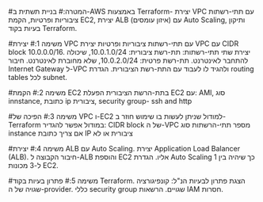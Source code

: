 #המטרה:#
בניית תשתית ב-AWS באמצעות Terraform- יצירת VPC עם תתי-רשתות ציבוריות ופרטיות, הקמת EC2, יצירת ALB (איזון עומסים) עם Auto Scaling, ותיקון בעיות בקוד Terraform.


#משימה 1:# 
יצירת VPC עם תתי-רשתות ציבוריות ופרטיות
יצירת VPC עם CIDR block 10.0.0.0/16.
יצירת שתי תתי-רשתות:
תת-רשת ציבורית: 10.0.1.0/24, שיכולה להתחבר לאינטרנט.
תת-רשת פרטית: 10.0.2.0/24, שלא מחוברת לאינטרנט.
חיבור Internet Gateway ל-VPC ולהגיד לו לעבוד עם התת-רשת הציבורית.
הגדרת routing tables לכל subnet.

#משימה 2:# הקמת EC2 בתת-הרשת הציבורית
הפעלת EC2 עם:
AMI,
סוג innstance,
כתובת ip ציבורית,
security group- ssh and http


#משימה 3:#
הפיכה של VPC ו-EC2 למודול שניתן לעשות בו שימוש חוזר ב-Terraform
במודול אפשר להגדיר:
CIDR block של ה-VPC
מספר תתי-הרשתות
סוג instance
אם צריך כתובת IP ציבורית או לא


#משימה 4:#
יצירת ALB עם Auto Scaling.
יצירת Application Load Balancer (ALB).
חיבור הקבוצה ל-ALB והוספת EC2 אליו.
הגדרת Auto Scaling כך שיהיה בין 1 ל-3 מכונות EC2.


#משימה 5:#
פתרון בעיות בקוד Terraform.
הצגת פתרון לבעיות הנ"ל:
קונפיגורציה שגויה של ה-provider.
כללי security group שגויים.
הרשאות IAM חסרות.
